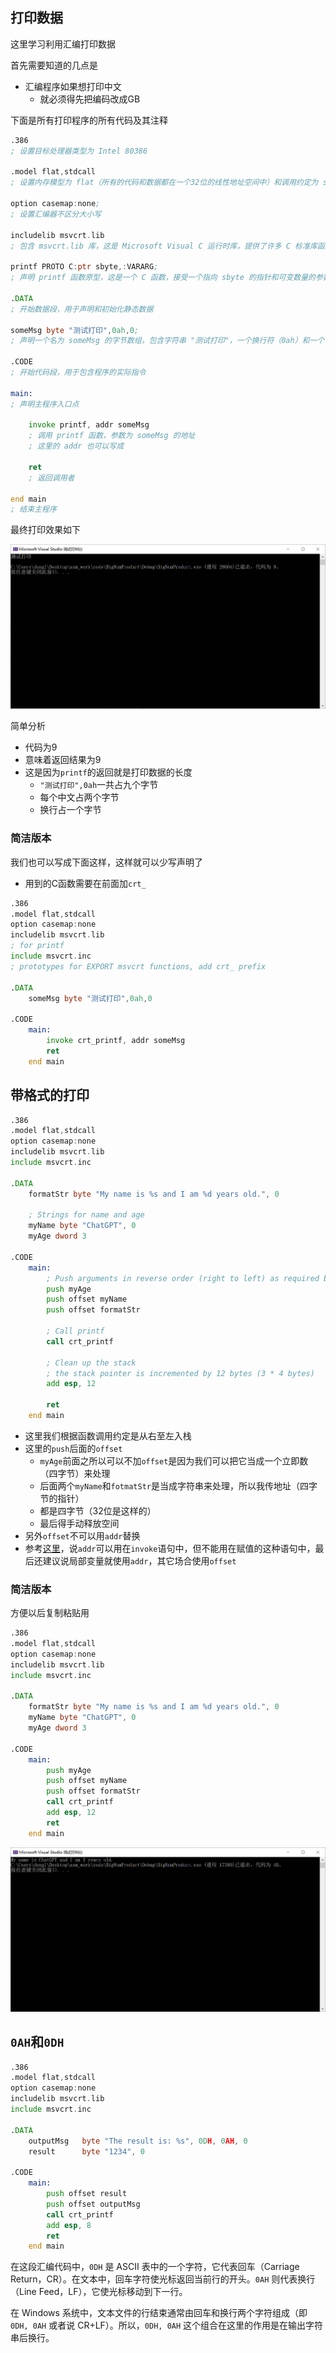 ## 打印数据

这里学习利用汇编打印数据

首先需要知道的几点是

- 汇编程序如果想打印中文
  - 就必须得先把编码改成GB

下面是所有打印程序的所有代码及其注释

```asm
.386
; 设置目标处理器类型为 Intel 80386

.model flat,stdcall
; 设置内存模型为 flat（所有的代码和数据都在一个32位的线性地址空间中）和调用约定为 stdcall（被调用者清理堆栈）

option casemap:none;
; 设置汇编器不区分大小写

includelib msvcrt.lib
; 包含 msvcrt.lib 库，这是 Microsoft Visual C 运行时库，提供了许多 C 标准库函数

printf PROTO C:ptr sbyte,:VARARG;
; 声明 printf 函数原型，这是一个 C 函数，接受一个指向 sbyte 的指针和可变数量的参数

.DATA
; 开始数据段，用于声明和初始化静态数据

someMsg byte "测试打印",0ah,0;
; 声明一个名为 someMsg 的字节数组，包含字符串 "测试打印"，一个换行符（0ah）和一个 null 字符（0）

.CODE
; 开始代码段，用于包含程序的实际指令

main:
; 声明主程序入口点

    invoke printf, addr someMsg
    ; 调用 printf 函数，参数为 someMsg 的地址
    ; 这里的 addr 也可以写成 

    ret
    ; 返回调用者

end main
; 结束主程序
```

最终打印效果如下

![image-20231210110524456](2_printf.assets/image-20231210110524456.png)

简单分析

- 代码为9
- 意味着返回结果为9
- 这是因为`printf`的返回就是打印数据的长度
  - `"测试打印",0ah`一共占九个字节
  - 每个中文占两个字节
  - 换行占一个字节

### 简洁版本

我们也可以写成下面这样，这样就可以少写声明了

- 用到的C函数需要在前面加`crt_`

```asm
.386
.model flat,stdcall
option casemap:none
includelib msvcrt.lib
; for printf 
include msvcrt.inc
; prototypes for EXPORT msvcrt functions, add crt_ prefix

.DATA
    someMsg byte "测试打印",0ah,0

.CODE
    main:
        invoke crt_printf, addr someMsg
        ret
    end main
```

## 带格式的打印

```asm
.386
.model flat,stdcall
option casemap:none
includelib msvcrt.lib
include msvcrt.inc

.DATA
    formatStr byte "My name is %s and I am %d years old.", 0

    ; Strings for name and age
    myName byte "ChatGPT", 0
    myAge dword 3

.CODE
    main:
        ; Push arguments in reverse order (right to left) as required by cdecl calling convention
        push myAge
        push offset myName
        push offset formatStr

        ; Call printf
        call crt_printf

        ; Clean up the stack
        ; the stack pointer is incremented by 12 bytes (3 * 4 bytes)
        add esp, 12

        ret
    end main
```

- 这里我们根据函数调用约定是从右至左入栈
- 这里的`push`后面的`offset`
  - `myAge`前面之所以可以不加`offset`是因为我们可以把它当成一个立即数（四字节）来处理
  - 后面两个`myName`和`fotmatStr`是当成字符串来处理，所以我传地址（四字节的指针）
  - 都是四字节（32位是这样的）
  - 最后得手动释放空间
- 另外`offset`不可以用`addr`替换
- 参考[这里](https://blog.csdn.net/ypist/article/details/8130022)，说`addr`可以用在`invoke`语句中，但不能用在赋值的这种语句中，最后还建议说局部变量就使用`addr`，其它场合使用`offset`

### 简洁版本

方便以后复制粘贴用

```asm
.386
.model flat,stdcall
option casemap:none
includelib msvcrt.lib
include msvcrt.inc

.DATA
    formatStr byte "My name is %s and I am %d years old.", 0
    myName byte "ChatGPT", 0
    myAge dword 3

.CODE
    main:
        push myAge
        push offset myName
        push offset formatStr
        call crt_printf
        add esp, 12
        ret
    end main
```

![image-20231210130145542](2_printf.assets/image-20231210130145542.png)

## `0AH`和`0DH`

```asm
.386
.model flat,stdcall
option casemap:none
includelib msvcrt.lib
include msvcrt.inc

.DATA
    outputMsg   byte "The result is: %s", 0DH, 0AH, 0	
    result      byte "1234", 0

.CODE
    main:
        push offset result
        push offset outputMsg
        call crt_printf
        add esp, 8
        ret
    end main
```

在这段汇编代码中，`0DH` 是 ASCII 表中的一个字符，它代表回车（Carriage Return，CR）。在文本中，回车字符使光标返回当前行的开头。`0AH` 则代表换行（Line Feed，LF），它使光标移动到下一行。

在 Windows 系统中，文本文件的行结束通常由回车和换行两个字符组成（即 `0DH, 0AH` 或者说 CR+LF）。所以，`0DH, 0AH` 这个组合在这里的作用是在输出字符串后换行。

